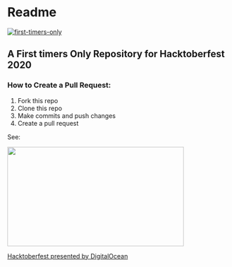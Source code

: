 # Readme

[![first-timers-only](https://img.shields.io/badge/first--timers--only-friendly-blue.svg?style=flat-square)](https://www.firsttimersonly.com/)

## A First timers Only Repository for Hacktoberfest 2020

### How to Create a Pull Request:

1. Fork this repo 
2. Clone this repo 
3. Make commits and push changes
4. Create a pull request

See:

<p><a href="https://hacktoberfest.digitalocean.com/details?wvideo=u8up7h2m32#beginners"><img src="https://embed-fastly.wistia.com/deliveries/c0b560e0d358cc3f8fb5b1a5a4c4d20f.jpg?image_play_button_size=2x&amp;image_crop_resized=960x540&amp;image_play_button=1&amp;image_play_button_color=1e71e7e0" style="width: 400px; height: 225px;" width="400" height="225"></a></p><p><a href="https://hacktoberfest.digitalocean.com/details?wvideo=u8up7h2m32#beginners">Hacktoberfest presented by DigitalOcean</a></p>
